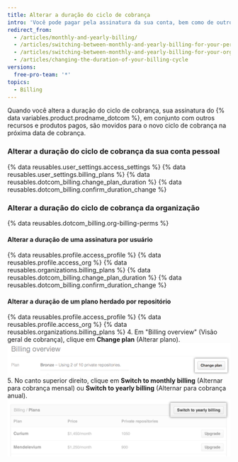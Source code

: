 ```yaml
---
title: Alterar a duração do ciclo de cobrança
intro: 'Você pode pagar pela assinatura da sua conta, bem como de outros recursos e produtos pagos em um ciclo de cobrança mensal ou anual.'
redirect_from:
  - /articles/monthly-and-yearly-billing/
  - /articles/switching-between-monthly-and-yearly-billing-for-your-personal-account/
  - /articles/switching-between-monthly-and-yearly-billing-for-your-organization/
  - /articles/changing-the-duration-of-your-billing-cycle
versions:
  free-pro-team: '*'
topics:
  - Billing
---
```


Quando você altera a duração do ciclo de cobrança, sua assinatura do {% data variables.product.prodname_dotcom %}, em conjunto com outros recursos e produtos pagos, são movidos para o novo ciclo de cobrança na próxima data de cobrança.

### Alterar a duração do ciclo de cobrança da sua conta pessoal

{% data reusables.user_settings.access_settings %}
{% data reusables.user_settings.billing_plans %}
{% data reusables.dotcom_billing.change_plan_duration %}
{% data reusables.dotcom_billing.confirm_duration_change %}

### Alterar a duração do ciclo de cobrança da organização

{% data reusables.dotcom_billing.org-billing-perms %}

#### Alterar a duração de uma assinatura por usuário

{% data reusables.profile.access_profile %}
{% data reusables.profile.access_org %}
{% data reusables.organizations.billing_plans %}
{% data reusables.dotcom_billing.change_plan_duration %}
{% data reusables.dotcom_billing.confirm_duration_change %}

#### Alterar a duração de um plano herdado por repositório

{% data reusables.profile.access_profile %}
{% data reusables.profile.access_org %}
{% data reusables.organizations.billing_plans %}
4. Em "Billing overview" (Visão geral de cobrança), clique em **Change plan** (Alterar plano). ![Botão de alteração de plano na visão geral de cobrança](/assets/images/help/billing/billing_overview_change_plan.png)
5. No canto superior direito, clique em **Switch to monthly billing** (Alternar para cobrança mensal) ou **Switch to yearly billing** (Alternar para cobrança anual). ![Seção de informações de cobrança](/assets/images/help/billing/settings_billing_organization_plans_switch_to_yearly.png)
